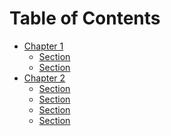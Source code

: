 # Table of Contents

* [Chapter 1]()
    * [Section]()
    * [Section]()
* [Chapter 2]()
    * [Section]()
    * [Section]()
    * [Section](2.7.md)
    * [Section](2.8.md)

